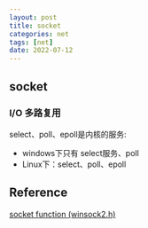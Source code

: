 ```yaml
---
layout: post
title: socket
categories: net
tags: [net]
date: 2022-07-12
---
```


## socket

### I/O 多路复用

select、poll、epoll是内核的服务:
* windows下只有 select服务、poll
* Linux下：select、poll、epoll

## Reference
[socket function (winsock2.h)](https://docs.microsoft.com/en-us/windows/win32/api/winsock2/nf-winsock2-socket?redirectedfrom=MSDN)  
